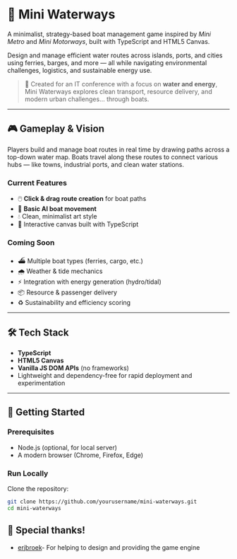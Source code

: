 # 🌊 Mini Waterways

A minimalist, strategy-based boat management game inspired by *Mini Metro* and *Mini Motorways*, built with TypeScript and HTML5 Canvas.

Design and manage efficient water routes across islands, ports, and cities using ferries, barges, and more — all while navigating environmental challenges, logistics, and sustainable energy use.

> 🚀 Created for an IT conference with a focus on **water and energy**, Mini Waterways explores clean transport, resource delivery, and modern urban challenges... through boats.

---

## 🎮 Gameplay & Vision

Players build and manage boat routes in real time by drawing paths across a top-down water map. Boats travel along these routes to connect various hubs — like towns, industrial ports, and clean water stations.

### Current Features
- 🖱️ **Click & drag route creation** for boat paths  
- 🚤 **Basic AI boat movement**  
- 💧 Clean, minimalist art style  
- 🎯 Interactive canvas built with TypeScript  

### Coming Soon
- ⛴️ Multiple boat types (ferries, cargo, etc.)  
- 🌧️ Weather & tide mechanics  
- ⚡ Integration with energy generation (hydro/tidal)  
- 📦 Resource & passenger delivery  
- ♻️ Sustainability and efficiency scoring  

---

## 🛠️ Tech Stack

- **TypeScript**
- **HTML5 Canvas**
- **Vanilla JS DOM APIs** (no frameworks)
- Lightweight and dependency-free for rapid deployment and experimentation

---

## 📁 Getting Started

### Prerequisites
- Node.js (optional, for local server)
- A modern browser (Chrome, Firefox, Edge)

### Run Locally
Clone the repository:

```bash
git clone https://github.com/yourusername/mini-waterways.git
cd mini-waterways
```

## 🏅 Special thanks!
- [erjbroek](https://github.com/erjbroek)- For helping to design and providing the game engine
